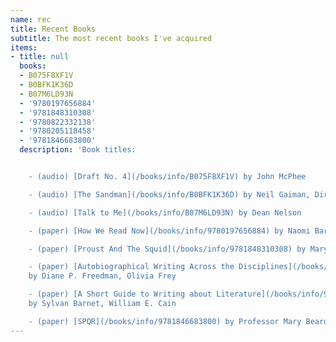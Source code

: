 ```yaml
---
name: rec
title: Recent Books
subtitle: The most recent books I've acquired
items:
- title: null
  books:
  - B075F8XF1V
  - B0BFK1K36D
  - B07M6LD93N
  - '9780197656884'
  - '9781848310308'
  - '9780822332138'
  - '9780205118458'
  - '9781846683800'
  description: 'Book titles:


    - (audio) [Draft No. 4](/books/info/B075F8XF1V) by John McPhee

    - (audio) [The Sandman](/books/info/B0BFK1K36D) by Neil Gaiman, Dirk Maggs

    - (audio) [Talk to Me](/books/info/B07M6LD93N) by Dean Nelson

    - (paper) [How We Read Now](/books/info/9780197656884) by Naomi Baron

    - (paper) [Proust And The Squid](/books/info/9781848310308) by Maryanne Wolf

    - (paper) [Autobiographical Writing Across the Disciplines](/books/info/9780822332138)
    by Diane P. Freedman, Olivia Frey

    - (paper) [A Short Guide to Writing about Literature](/books/info/9780205118458)
    by Sylvan Barnet, William E. Cain

    - (paper) [SPQR](/books/info/9781846683800) by Professor Mary Beard'
---
```


